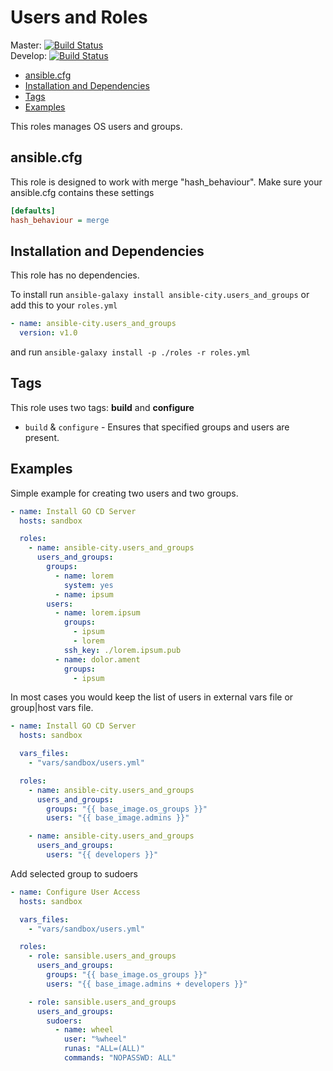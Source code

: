 # Users and Roles

Master: [![Build Status](https://travis-ci.org/ansible-city/users_and_groups.svg?branch=master)](https://travis-ci.org/ansible-city/users_and_groups)  
Develop: [![Build Status](https://travis-ci.org/ansible-city/users_and_groups.svg?branch=develop)](https://travis-ci.org/ansible-city/users_and_groups)

* [ansible.cfg](#ansible-cfg)
* [Installation and Dependencies](#installation-and-dependencies)
* [Tags](#tags)
* [Examples](#examples)

This roles manages OS users and groups.




## ansible.cfg

This role is designed to work with merge "hash_behaviour". Make sure your
ansible.cfg contains these settings

```INI
[defaults]
hash_behaviour = merge
```




## Installation and Dependencies

This role has no dependencies.

To install run `ansible-galaxy install ansible-city.users_and_groups` or add
this to your `roles.yml`

```YAML
- name: ansible-city.users_and_groups
  version: v1.0
```

and run `ansible-galaxy install -p ./roles -r roles.yml`




## Tags

This role uses two tags: **build** and **configure**

* `build` & `configure` - Ensures that specified groups and users are
  present.




## Examples

Simple example for creating two users and two groups.

```YAML
- name: Install GO CD Server
  hosts: sandbox

  roles:
    - name: ansible-city.users_and_groups
      users_and_groups:
        groups:
          - name: lorem
            system: yes
          - name: ipsum
        users:
          - name: lorem.ipsum
            groups:
              - ipsum
              - lorem
            ssh_key: ./lorem.ipsum.pub
          - name: dolor.ament
            groups:
              - ipsum
```

In most cases you would keep the list of users in external vars file or
group|host vars file.

```YAML
- name: Install GO CD Server
  hosts: sandbox

  vars_files:
    - "vars/sandbox/users.yml"

  roles:
    - name: ansible-city.users_and_groups
      users_and_groups:
        groups: "{{ base_image.os_groups }}"
        users: "{{ base_image.admins }}"

    - name: ansible-city.users_and_groups
      users_and_groups:
        users: "{{ developers }}"
```

Add selected group to sudoers

```YAML
- name: Configure User Access
  hosts: sandbox

  vars_files:
    - "vars/sandbox/users.yml"

  roles:
    - role: sansible.users_and_groups
      users_and_groups:
        groups: "{{ base_image.os_groups }}"
        users: "{{ base_image.admins + developers }}"

    - role: sansible.users_and_groups
      users_and_groups:
        sudoers:
          - name: wheel
            user: "%wheel"
            runas: "ALL=(ALL)"
            commands: "NOPASSWD: ALL"
```
